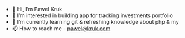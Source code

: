 - 👋 Hi, I’m Pawel Kruk
- 👀 I’m interested in building app for tracking investments portfolio
- 🌱 I’m currently learning git & refreshing knowledge about php & my
- 📫 How to reach me - pawel@kruk.com

<!---
pawelkruk/pawelkruk is a ✨ special ✨ repository because its `README.md` (this file) appears on your GitHub profile.
You can click the Preview link to take a look at your changes.
--->
